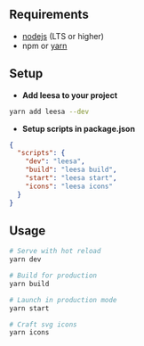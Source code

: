 ## Requirements

- [nodejs](https://nodejs.org/en/) (LTS or higher)
- npm or [yarn](https://yarnpkg.com/)

## Setup

- **Add leesa to your project**

``` bash
yarn add leesa --dev
```

- **Setup scripts in package.json**

``` json
{
  "scripts": {
    "dev": "leesa",
    "build": "leesa build",
    "start": "leesa start",
    "icons": "leesa icons"
  }
}
```

## Usage

``` bash
# Serve with hot reload
yarn dev

# Build for production
yarn build

# Launch in production mode
yarn start

# Craft svg icons
yarn icons
```
